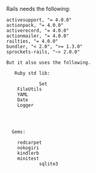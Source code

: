 Rails needs the following:

    activesupport, "= 4.0.0"
    actionpack, "= 4.0.0" 
    activerecord, "= 4.0.0" 
    actionmailer, "= 4.0.0"
    railties, "= 4.0.0"
    bundler, "< 2.0", ">= 1.3.0"
    sprockets-rails, "~> 2.0.0"
    
    But it also uses the following.

       Ruby std lib:
       
				Set
        FileUtils
        YAML
        Date
        Logger




      Gems:

        redcarpet
        nokogiri
        kindlerb
        minitest
				sqlite3


      